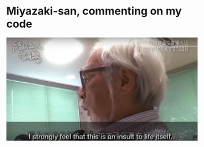 # Miyazaki-san, commenting on my code

![domo arigato miyazaki-san](https://raw.githubusercontent.com/qchen3301/react-stock-app/master/8e3.jpg)
